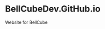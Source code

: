 # BellCubeDev.GitHub.io
Website for BellCube

<!-- Just a bit of something for GitHub to rebuild the site so I can see the logs -->
